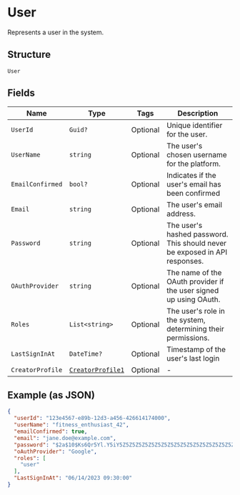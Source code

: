 
# User

Represents a user in the system.

## Structure

`User`

## Fields

| Name | Type | Tags | Description |
|  --- | --- | --- | --- |
| `UserId` | `Guid?` | Optional | Unique identifier for the user. |
| `UserName` | `string` | Optional | The user's chosen username for the platform. |
| `EmailConfirmed` | `bool?` | Optional | Indicates if the user's email has been confirmed |
| `Email` | `string` | Optional | The user's email address. |
| `Password` | `string` | Optional | The user's hashed password. This should never be exposed in API responses. |
| `OAuthProvider` | `string` | Optional | The name of the OAuth provider if the user signed up using OAuth. |
| `Roles` | `List<string>` | Optional | The user's role in the system, determining their permissions. |
| `LastSignInAt` | `DateTime?` | Optional | Timestamp of the user's last login |
| `CreatorProfile` | [`CreatorProfile1`](../../doc/models/creator-profile-1.md) | Optional | - |

## Example (as JSON)

```json
{
  "userId": "123e4567-e89b-12d3-a456-426614174000",
  "userName": "fitness_enthusiast_42",
  "emailConfirmed": true,
  "email": "jane.doe@example.com",
  "password": "$2a$10$Ks6Qr5Yl.Y5iY5Z5Z5Z5Z5Z5Z5Z5Z5Z5Z5Z5Z5Z5Z5Z5Z5Z5Z5",
  "oAuthProvider": "Google",
  "roles": [
    "user"
  ],
  "LastSignInAt": "06/14/2023 09:30:00"
}
```

